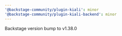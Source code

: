 ```yaml
---
'@backstage-community/plugin-kiali': minor
'@backstage-community/plugin-kiali-backend': minor
---
```


Backstage version bump to v1.38.0
